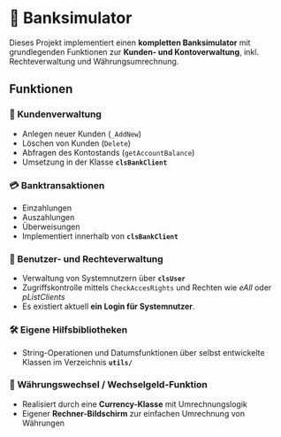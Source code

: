 # 🏦 Banksimulator

Dieses Projekt implementiert einen **kompletten Banksimulator** mit grundlegenden Funktionen zur **Kunden- und Kontoverwaltung**, inkl. Rechteverwaltung und Währungsumrechnung.

##  Funktionen

### 👤 Kundenverwaltung
- Anlegen neuer Kunden (`_AddNew`)  
- Löschen von Kunden (`Delete`)  
- Abfragen des Kontostands (`getAccountBalance`)  
- Umsetzung in der Klasse **`clsBankClient`**

### 💳 Banktransaktionen
- Einzahlungen  
- Auszahlungen  
- Überweisungen  
- Implementiert innerhalb von **`clsBankClient`**

### 🔑 Benutzer- und Rechteverwaltung
- Verwaltung von Systemnutzern über **`clsUser`**  
- Zugriffskontrolle mittels `CheckAccesRights` und Rechten wie *eAll* oder *pListClients*  
- Es existiert aktuell **ein Login für Systemnutzer**.
### 🛠️ Eigene Hilfsbibliotheken
- String-Operationen und Datumsfunktionen über selbst entwickelte Klassen im Verzeichnis **`utils/`**

### 💱 Währungswechsel / Wechselgeld-Funktion
- Realisiert durch eine **Currency-Klasse** mit Umrechnungslogik  
- Eigener **Rechner-Bildschirm** zur einfachen Umrechnung von Währungen
